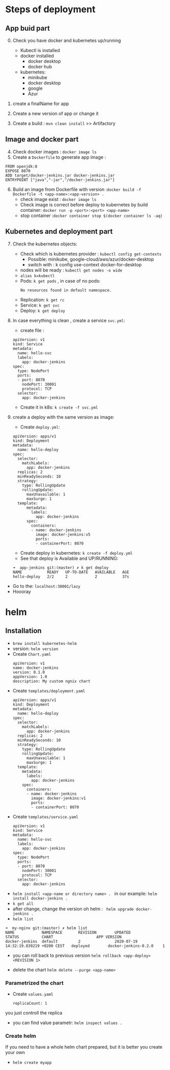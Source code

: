 # Steps of deployment
## App buid part
0. Check you have docker and kubernetes up/running 
    * Kubectl is installed
    * docker installed
        * docker desktop
        * docker hub
    * kubernetes: 
        * minikube
        * docker desktop
        * google
        * Azur
        
1. create a finalName for app <app-name>
2. Create a new version of app or change it
3. Create a build : `mvn clean install` >> Artifactory

## Image and docker part
4. Check docker images : `docker image ls`
5. Create a `Dockerfile` to generate app image : 
```
FROM openjdk:8
EXPOSE 8070
ADD target/docker-jenkins.jar docker-jenkins.jar
ENTRYPOINT ["java","-jar","/docker-jenkins.jar"]
``` 
6. Build an image from Dockerfile with version :`docker build -f Dockerfile -t <app-name>:<app-version> .`
    * check image exist : `docker image ls`
    * Check image is correct before deploy to kubernetes by build container: `docker run -p <port>:<port> <app-name>`
    * stop container :`docker container stop $(docker container ls -aq)`

## Kubernetes and deployment part
7. Check the kubernetes objects:
    * Check which is kubernetes provider : `kubectl config get-contexts`
        * Possible: minikube, google-cloud/aws/azur/docker-desktop
        * switch with : k config use-context docker-for-desktop
    * nodes will be ready : `kubectl get nodes -o wide`
    * `alias k=kubectl`
    * Pods: `k get pods` , in case of no pods:
        ```
        No resources found in default namespace.
        ```    
    * Replication: `k get rc`
    * Service: `k get svc`
    * Deploy: `k get deploy`
8. In case everything is clean , create a service `svc.yml`:
    * create file :
    
    ```
    apiVersion: v1
    kind: Service
    metadata:
      name: hello-svc
      labels:
        app: docker-jenkins
    spec:
      type: NodePort
      ports:
      - port: 8070
        nodePort: 30001
        protocol: TCP
      selector:
        app: docker-jenkins
    ``` 
    
    * Create it in k8s: `k create -f svc.yml`
9. create a deploy with the same version as image:
    * Create `deploy.yml`:
    
    ```
    apiVersion: apps/v1
    kind: Deployment
    metadata:
      name: hello-deploy
    spec:
      selector:
        matchLabels:
          app: docker-jenkins
      replicas: 2
      minReadySeconds: 10
      strategy:
        type: RollingUpdate
        rollingUpdate:
          maxUnavailable: 1
          maxSurge: 1
      template:
          metadata:
            labels:
              app: docker-jenkins
          spec:
            containers:
            - name: docker-jenkins
              image: docker-jenkins:v5
              ports:
              - containerPort: 8070
    ```    
    
    * Create deploy in kubernetes: `k create -f deploy.yml`
    * See that deploy is Available and UP/RUNNING:
    
     ```
     ➜  app-jenkins git:(master) ✗ k get deploy
     NAME           READY   UP-TO-DATE   AVAILABLE   AGE
     hello-deploy   2/2     2            2           37s
     ```
     
* Go to the: `localhost:30001/lazy`
* Hoooray
# helm

## Installation
* `brew install kubernetes-helm`
* version: `helm version`
* Create `Chart.yaml`
    ```
    apiVersion: v1
    name: docker-jenkins
    version: 0.1.0
    appVersion: 1.0
    description: My custom ngnix chart
    ```
* Create `templates/deployment.yaml`
    ```
    apiVersion: apps/v1
    kind: Deployment
    metadata:
      name: hello-deploy
    spec:
      selector:
        matchLabels:
          app: docker-jenkins
      replicas: 2
      minReadySeconds: 10
      strategy:
        type: RollingUpdate
        rollingUpdate:
          maxUnavailable: 1
          maxSurge: 1
      template:
        metadata:
          labels:
            app: docker-jenkins
        spec:
          containers:
          - name: docker-jenkins
            image: docker-jenkins:v1
            ports:
            - containerPort: 8070
    ```
* Create `templates/service.yaml`
    ```
    apiVersion: v1
    kind: Service
    metadata:
      name: hello-svc
      labels:
        app: docker-jenkins
    spec:
      type: NodePort
      ports:
      - port: 8070
        nodePort: 30001
        protocol: TCP
      selector:
        app: docker-jenkins
    ```        
* `helm install <app-name or directory name> . ` in our example:
`helm install docker-jenkins .`
* `k get all`
* after change, change the version oh helm : ` helm upgrade docker-jenkins .`
* `helm list`
```
➜  my-nginx git:(master) ✗ helm list
NAME            NAMESPACE       REVISION        UPDATED                                 STATUS          CHART                   APP VERSION
docker-jenkins  default         2               2020-07-19 14:32:19.839219 +0200 CEST   deployed        docker-jenkins-0.2.0    1          
```

* you can roll back to previous version `helm rollback <app-deploy> <REVISION 1>`

* delete the chart `helm delete --purge <app-name>`
### Parametrized the chart
* Create `values.yaml`
    ```
    replicaCount: 1
    ```
you just controll the replica
* you can find value parametr: `helm inspect values .`
    

### Create helm 
If you need to have a whole helm chart prepared, but it is better you create your own
* `helm create myapp`
    
    